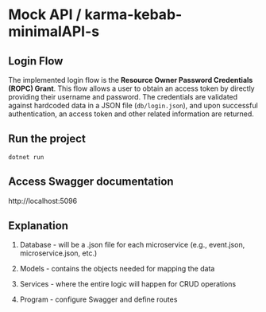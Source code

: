# Mock API / karma-kebab-minimalAPI-s

## Login Flow

The implemented login flow is the **Resource Owner Password Credentials (ROPC) Grant**. This flow allows a user to obtain an access token by directly providing their username and password. The credentials are validated against hardcoded data in a JSON file (`db/login.json`), and upon successful authentication, an access token and other related information are returned.

## Run the project

`dotnet run`

## Access Swagger documentation

http://localhost:5096

## Explanation

1. Database - will be a .json file for each microservice (e.g., event.json, microservice.json, etc.)

2. Models - contains the objects needed for mapping the data

3. Services - where the entire logic will happen for CRUD operations

4. Program - configure Swagger and define routes